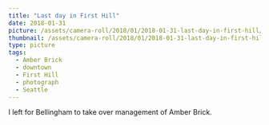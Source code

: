 ```yaml
---
title: "Last day in First Hill"
date: 2018-01-31
picture: /assets/camera-roll/2018/01/2018-01-31-last-day-in-first-hill/20180131_204035134_iOS.jpg
thumbnail: /assets/camera-roll/2018/01/2018-01-31-last-day-in-first-hill/20180131_204035134_iOS-thumbnail.jpg
type: picture
tags:
  - Amber Brick
  - downtown
  - First Hill
  - photograph
  - Seattle
---
```

I left for Bellingham to take over management of Amber Brick.